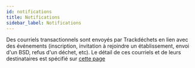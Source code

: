 ```yaml
---
id: notifications
title: Notifications
sidebar_label: Notifications
---
```


Des courriels transactionnels sont envoyés par Trackdéchets en lien avec des événements (inscription, invitation à rejoindre un établissement, envoi d'un BSD, refus d'un déchet, etc). Le détail de ces courriels et de leurs destinataires est spécifié sur [cette page](https://docs.google.com/spreadsheets/d/1hIYOcNz8D-GdcVSLLHpwVVnz5_jr0iYhLEe4QAK69tk/edit#gid=0)